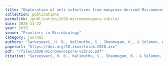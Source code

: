 ```yaml
---
title: "Exploration of anti-infectives from mangrove-derived Micromonospora sp. RMA46 to combat Vibrio cholerae pathogenesis"
collection: publications
permalink: /publication/2020-micromonospora-vibrio/
date: 2020-11-22
year: 2020
venue: "Frontiers in Microbiology"
category: journal
authors: "Sarveswari, H. B., Kalimuthu, S., Shanmugam, K., & Solomon, A. P."
paperurl: "https://doi.org/10.xxxx/fmicb.2020.xxx"
pdf: "/files/2020-micromonospora-vibrio.pdf"
citation: "Sarveswari, H. B., Kalimuthu, S., Shanmugam, K., & Solomon, A. P. (2020). Exploration of anti-infectives from mangrove-derived *Micromonospora sp.* RMA46 to combat *Vibrio cholerae* pathogenesis. *Frontiers in Microbiology*, 2020. https://doi.org/10.xxxx/fmicb.2020.xxx"
---
```

